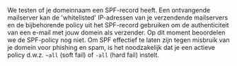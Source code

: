 We testen of je domeinnaam een SPF-record heeft. Een ontvangende mailserver kan de 'whitelisted' IP-adressen van je verzendende mailservers en de bijbehorende policy uit het SPF-record gebruiken om de authenticiteit van een e-mail met jouw domein als verzender. Op dit moment beoordelen we de SPF-policy nog niet. Om SPF effectief te laten zijn tegen misbruik van je domein voor phishing en spam, is het noodzakelijk dat je een actieve policy d.w.z. `~all` (soft fail) of `-all` (hard fail) instelt.
